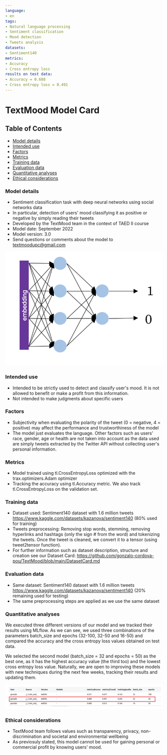 ```yaml
---
language:
- en
tags:
- Natural language processing
- Sentiment classification
- Mood detection
- Tweets analysis
datasets:
- Sentiment140
metrics:
- Accuracy
- Cross entropy loss
results on test data:
- Accuracy = 0.688
- Cross entropy loss = 0.491
---
```

# TextMood Model Card


## Table of Contents
- [Model details](#Model-details)
- [Intended use](#Intended-use)
- [Factors](#Factors)
- [Metrics](#Metrics)
- [Training data](#Training-data)
- [Evaluation data](#Evaluation-data)
- [Quantitative analyses](#Quantitative-analyses)
- [Ethical considerations](#Ethical-considerations)

### Model details
* Sentiment classification task with deep neural networks using social networks data
* In particular, detection of users' mood classifying it as positive or negative by simply reading their tweets
* Developed by the TextMood team in the context of TAED II course
* Model date: September 2022
* Model version: 3.0
* Send questions or comments about the model to textmoodupc@gmail.com

![Model architecture](./static/nn.jpg)
### Intended use
* Intended to be strictly used to detect and classify user's mood. It is not allowed to benefit or make a profit from this information.
* Not intended to make judgments about specific users
### Factors
* Subjectivity when evaluating the polarity of the tweet (0 = negative, 4 = positive) may affect the performance and trustworthiness of the model
* The model just evaluates the language. Other factors such as users' race, gender, age or health are not taken into account as the data used are simply tweets extracted by the Twitter API without collecting user's personal information.
### Metrics
* Model trained using tl.CrossEntropyLoss optimized with the trax.optimizers.Adam optimizer
* Tracking the accuracy using tl.Accuracy metric. We also track tl.CrossEntropyLoss on the validation set.
### Training data
* Dataset used: Sentiment140 dataset with 1.6 million tweets https://www.kaggle.com/datasets/kazanova/sentiment140 (80% used for training)
* Tweets preprocessing: Removing stop words, stemming, removing hyperlinks and hashtags (only the sign # from the word) and tokenizing the tweets. Once the tweet is cleaned, we convert it to a tensor (using tweet2tensor function).
* For further information such as dataset description, structure and creation see our Dataset Card: https://github.com/gonzalo-cordova-pou/TextMood/blob/main/DatasetCard.md
### Evaluation data
* Same dataset: Sentiment140 dataset with 1.6 million tweets https://www.kaggle.com/datasets/kazanova/sentiment140 (20% remaining used for testing)
* The same preprocessing steps are applied as we use the same dataset
### Quantitative analyses

We executed three different versions of our model and we tracked their results using
MLflow. As we can see, we used three combinations of the parameters batch_size and epochs
(32-100, 32-50 and 16-50) and compared the accuracy and the cross entropy loss values
obtained on test data.

We selected the second model (batch_size = 32 and epochs = 50) as the best one, as it has the
highest accuracy value (the third too) and the lowest cross entropy loss value. Naturally, we
are open to improving these models with new techniques during the next few weeks, tracking
their results and updating them.

![Results](./static/quantitative_analysis.png)
### Ethical considerations
* TextMood team follows values such as transparency, privacy, non-discrimination and societal and environmental wellbeing
* As previosuly stated, this model cannot be used for gaining personal or commercial profit by knowing users' mood.
